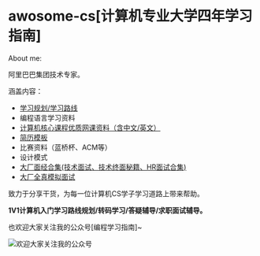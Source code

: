 # awosome-cs[计算机专业大学四年学习指南]
About me:

阿里巴巴集团技术专家。

涵盖内容：  
- [学习规划/学习路线](https://github.com/summerjava/awosome-cs/blob/main/%E7%A1%AC%E6%A0%B8-%E8%AE%A1%E7%AE%97%E6%9C%BA%E4%B8%93%E4%B8%9A%E5%A4%A7%E5%AD%A6%E5%9B%9B%E5%B9%B4%E5%AD%A6%E4%B9%A0%E8%A7%84%E5%88%92.md)
- 编程语言学习资料
- [计算机核心课程优质网课资料（含中文/英文）](https://github.com/xiajunhust/awosome-cs/tree/main/%E4%BC%98%E8%B4%A8%E8%AF%BE%E7%A8%8B%E8%B5%84%E6%96%99%E5%90%88%E9%9B%86)
- [简历模板](https://github.com/xiajunhust/awosome-cs/tree/main/%E7%AE%80%E5%8E%86%E6%A8%A1%E6%9D%BF)
- 比赛资料（蓝桥杯、ACM等）
- 设计模式
- [大厂面经合集(技术面试、技术终面秘籍、HR面试合集)](https://github.com/xiajunhust/awosome-cs/tree/main/%E9%9D%A2%E7%BB%8F)
- [大厂全真模拟面试](https://github.com/xiajunhust/awosome-cs/blob/main/%E9%9D%A2%E7%BB%8F/%E5%A4%A7%E5%8E%82%E5%85%A8%E7%9C%9F%E6%A8%A1%E6%8B%9F%E9%9D%A2%E8%AF%95.md)

致力于分享干货，为每一位计算机CS学子学习道路上带来帮助。

<b>1V1计算机入门学习路线规划/转码学习/答疑辅导/求职面试辅导。</b>

也欢迎大家关注我的公众号[编程学习指南]~

![欢迎大家关注我的公众号](https://github.com/xiajunhust/awosome-cs/blob/main/QR-CODE.jpg)
